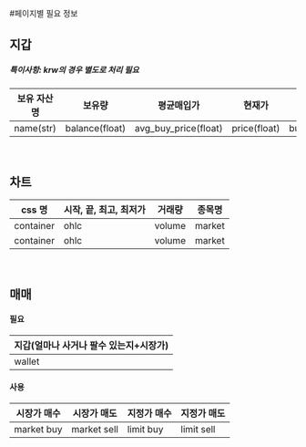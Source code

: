 #페이지별 필요 정보

## 지갑

##### 특이사항: krw의 경우 별도로 처리 필요

| 보유 자산명 | 보유량         | 평균매입가           | 현재가       | 매수금액         |
| ----------- | -------------- | -------------------- | ------------ | ---------------- |
| name(str)   | balance(float) | avg_buy_price(float) | price(float) | buy_price(float) |

<br>

## 차트

| css 명    | 시작, 끝, 최고, 최저가 | 거래량 | 종목명 |
| --------- | ---------------------- | ------ | ------ |
| container | ohlc                   | volume | market |
| container | ohlc                   | volume | market |

<br>

## 매매

#### 필요

| 지갑(얼마나 사거나 팔수 있는지+시장가) |
| -------------------------------------- |
| wallet                                 |

#### 사용

| 시장가 매수 | 시장가 매도 | 지정가 매수 | 지정가 매도 |
| ----------- | ----------- | ----------- | ----------- |
| market buy  | market sell | limit buy   | limit sell  |
